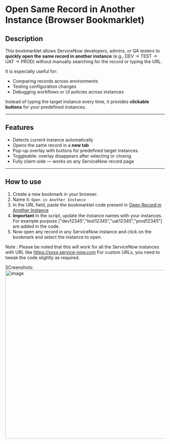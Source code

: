 # Open Same Record in Another Instance (Browser Bookmarklet)

## Description
This bookmarklet allows ServiceNow developers, admins, or QA testers to **quickly open the same record in another instance** (e.g., DEV → TEST → UAT → PROD) without manually searching for the record or typing the URL.  

It is especially useful for:
- Comparing records across environments
- Testing configuration changes
- Debugging workflows or UI policies across instances

Instead of typing the target instance every time, it provides **clickable buttons** for your predefined instances.

---

## Features
- Detects current instance automatically
- Opens the same record in a **new tab**
- Pop-up overlay with buttons for predefined target instances
- Toggleable: overlay disappears after selecting or closing
- Fully client-side — works on any ServiceNow record page

---

## How to use

1. Create a new bookmark in your browser.  
2. Name it: `Open in Another Instance`  
3. In the URL field, paste the bookmarklet code present in [Open Record in Another Instance](./Open%20record%20in%20another%20instance/Open%20record%20in%20another%20instance.js)
4. **Important** In the script, update the instance names with your instances.
   For example purpose ["dev12345","test12345","uat12345","prod12345"] are added in the code.
5. Now open any record in any ServiceNow instance and click on the bookmark and select the instance to open.

Note : Please be noted that this will work for all the ServiceNow instances with URL like https://xxxx.service-now.com
For custom URLs, you need to tweak the code slightly as required.

SCreenshots:
<img width="1900" height="534" alt="image" src="https://github.com/user-attachments/assets/03d0ae55-c2fb-48bc-bffc-a6061be79b16" />

